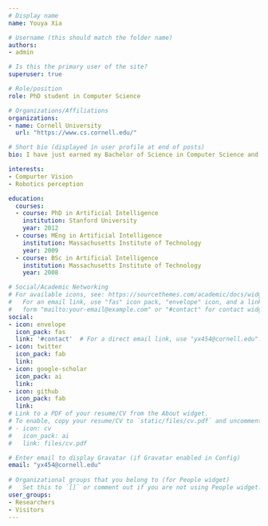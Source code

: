 ```yaml
---
# Display name
name: Youya Xia

# Username (this should match the folder name)
authors:
- admin

# Is this the primary user of the site?
superuser: true

# Role/position
role: PhD student in Computer Science

# Organizations/Affiliations
organizations:
- name: Cornell University
  url: "https://www.cs.cornell.edu/"

# Short bio (displayed in user profile at end of posts)
bio: I have just earned my Bachelor of Science in Computer Science and Mathematics in University of Minnesota, Twin Cities. My research interests lie in the development and application of computer vision, natural language processing techniques in robotics. I will join Cornell University as a PhD student starting Fall 2019!

interests:
- Compurter Vision
- Robotics perception

education:
  courses:
  - course: PhD in Artificial Intelligence
    institution: Stanford University
    year: 2012
  - course: MEng in Artificial Intelligence
    institution: Massachusetts Institute of Technology
    year: 2009
  - course: BSc in Artificial Intelligence
    institution: Massachusetts Institute of Technology
    year: 2008

# Social/Academic Networking
# For available icons, see: https://sourcethemes.com/academic/docs/widgets/#icons
#   For an email link, use "fas" icon pack, "envelope" icon, and a link in the
#   form "mailto:your-email@example.com" or "#contact" for contact widget.
social:
- icon: envelope
  icon_pack: fas
  link: '#contact'  # For a direct email link, use "yx454@cornell.edu".
- icon: twitter
  icon_pack: fab
  link:
- icon: google-scholar
  icon_pack: ai
  link: 
- icon: github
  icon_pack: fab
  link: 
# Link to a PDF of your resume/CV from the About widget.
# To enable, copy your resume/CV to `static/files/cv.pdf` and uncomment the lines below.  
# - icon: cv
#   icon_pack: ai
#   link: files/cv.pdf

# Enter email to display Gravatar (if Gravatar enabled in Config)
email: "yx454@cornell.edu"
  
# Organizational groups that you belong to (for People widget)
#   Set this to `[]` or comment out if you are not using People widget.  
user_groups:
- Researchers
- Visitors
---
```


